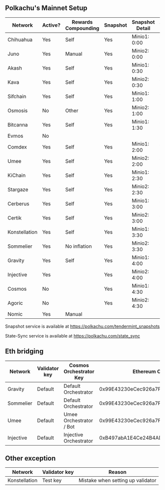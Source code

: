 ## Polkachu's Mainnet Setup

| Network       | Active? | Rewards Compounding | Snapshot | Snapshot Detail | Tenderduty | RPC | State Sync | Backup Server | Restake | Name |
| ------------- | ------- | ------------------- | -------- | --------------- | ---------- | --- | ---------- | ------------- | ------- | ---- |
| Chihuahua     | Yes     | Self                | Yes      | Minio1: 0:00    | Yes        | Yes | Yes        | Yes           | Yes     | Yes  |
| Juno          | Yes     | Manual              | Yes      | Minio2: 0:00    | Yes        | Yes | Yes        | Yes           | Yes (x) | Yes  |
| Akash         | Yes     | Self                | Yes      | Minio1: 0:30    | Yes        | Yes | NOOOOOO!   | Yes           | Yes     | Yes  |
| Kava          | Yes     | Self                | Yes      | Minio2: 0:30    | Yes        | Yes | Yes        | Yes           | Yes     | Yes  |
| Sifchain      | Yes     | Self                | Yes      | Minio1: 1:00    | Yes        | Yes | Yes        | Yes           | Yes     | Yes  |
| Osmosis       | No      | Other               | Yes      | Minio2: 1:00    | No need    | Yes | Yes        | Yes           |         | Yes  |
| Bitcanna      | Yes     | Self                | Yes      | Minio1: 1:30    | Yes        | Yes | Yes        | Yes           | Yes     | Yes  |
| Evmos         | No      |                     |          |                 |            |     |            |               | Yes     |      |
| Comdex        | Yes     | Self                | Yes      | Minio1: 2:00    | Yes        | Yes | Yes        | Yes           | Yes     | Yes  |
| Umee          | Yes     | Self                | Yes      | Minio2: 2:00    | Yes        | Yes | Yes        | Yes           | Yes (x) | Yes  |
| KiChain       | Yes     | Self                | Yes      | Minio1: 2:30    | Yes        | Yes | Yes        | Yes           | Yes     | Yes  |
| Stargaze      | Yes     | Self                | Yes      | Minio2: 2:30    | Yes        | Yes | Yes        | Yes           | Yes (x) | Yes  |
| Cerberus      | Yes     | Self                | Yes      | Minio1: 3:00    | Yes        | Yes | Yes        | Yes           | Yes (x) | Yes  |
| Certik        | Yes     | Self                | Yes      | Minio2: 3:00    | Yes        | Yes | Yes        | Yes           |         | Yes  |
| Konstellation | Yes     | Self                | Yes      | Minio1: 3:30    | Yes        | Yes | Yes        | Yes           | Yes     | Yes  |
| Sommelier     | Yes     | No inflation        | Yes      | Minio2: 3:30    | Yes        | Yes | Yes        | Yes           | Yes     | Yes  |
| Gravity       | Yes     | Self                | Yes      | Minio1: 4:00    | Yes        | Yes | Yes        | Yes           | Yes (x) | Yes  |
| Injective     | Yes     |                     | Yes      | Minio2: 4:00    | Yes        | Yes | Yes        | Yes           |         | No   |
| Cosmos        | No      |                     | Yes      | Minio1: 4:30    |            | Yes | Yes        | Yes           |         | Yes  |
| Agoric        | No      |                     | Yes      | Minio2: 4:30    |            |     |            |               |         | N/A  |
| Nomic         | Yes     | Manual              |          |                 |            |     |            |               |         | N/A  |

Snapshot service is available at https://polkachu.com/tendermint_snapshots

State-Sync service is available at https://polkachu.com/state_sync

## Eth bridging

| Network   | Validator key | Cosmos Orchestrator Key | Ethereum Orchestrator Key                  |
| --------- | ------------- | ----------------------- | ------------------------------------------ |
| Gravity   | Default       | Default Orchestrator    | 0x99E43230eCec926a7FFc2E4CD22153494D5a84a3 |
| Sommelier | Default       | Default Orchestrator    | 0x99E43230eCec926a7FFc2E4CD22153494D5a84a3 |
| Umee      | Default       | Umee Orchestrator / Bot | 0x99E43230eCec926a7FFc2E4CD22153494D5a84a3 |
| Injective | Default       | Injective Orchestrator  | 0xB497abA1E4Ce24B4ADc2E16Ded30387042B881B7 |

## Other exception

| Network       | Validator key | Reason                            |
| ------------- | ------------- | --------------------------------- |
| Konstellation | Test key      | Mistake when setting up validator |
